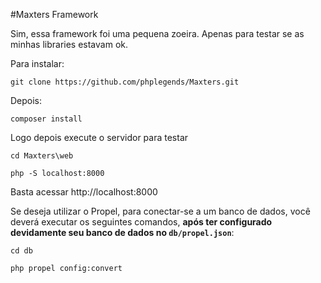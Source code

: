 #Maxters Framework

Sim, essa framework foi uma pequena zoeira. Apenas para testar se as minhas libraries estavam ok.


Para instalar:

`
git clone https://github.com/phplegends/Maxters.git
`

Depois:

```
composer install

```


Logo depois execute o servidor para testar

```
cd Maxters\web

php -S localhost:8000

```
Basta acessar http://localhost:8000


Se deseja utilizar o Propel, para conectar-se a um banco de dados, você deverá executar os seguintes comandos, **após ter configurado devidamente seu banco de dados  no `db/propel.json`**:

```
cd db

php propel config:convert

```
